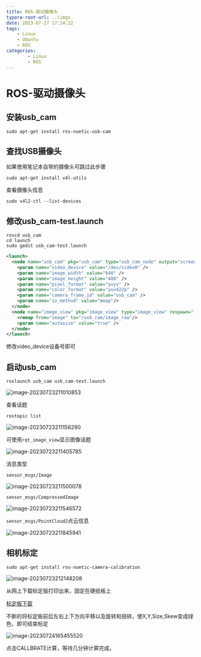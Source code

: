 ```yaml
---
title: ROS-驱动摄像头
typora-root-url: ..\imgs
date: 2023-07-27 17:14:22
tags: 
    - Linux
    - Ubuntu
    - ROS
categories: 
        - Linux
        - ROS
---
```


# ROS-驱动摄像头

## 安装usb_cam

```shell
sudo apt-get install ros-noetic-usb-cam
```

## 查找USB摄像头

如果使用笔记本自带的摄像头可跳过此步骤

```shel
sudo apt-get install v4l-utils
```

查看摄像头信息

```shell
sudo v4l2-ctl --list-devices
```

## 修改usb_cam-test.launch

```shell
roscd usb_cam
cd launch 
sudo gedit usb_cam-test.launch 
```

```xml
<launch>
  <node name="usb_cam" pkg="usb_cam" type="usb_cam_node" output="screen" >
    <param name="video_device" value="/dev/video0" />
    <param name="image_width" value="640" />
    <param name="image_height" value="480" />
    <param name="pixel_format" value="yuyv" />
    <param name="color_format" value="yuv422p" />
    <param name="camera_frame_id" value="usb_cam" />
    <param name="io_method" value="mmap"/>
  </node>
  <node name="image_view" pkg="image_view" type="image_view" respawn="false" output="screen">
    <remap from="image" to="/usb_cam/image_raw"/>
    <param name="autosize" value="true" />
  </node>
</launch>
```

修改video_device设备号即可

## 启动usb_cam 

````shell
roslaunch usb_cam usb_cam-test.launch
````

![image-20230723211010853](https://ghigher-picture-bed.oss-cn-qingdao.aliyuncs.com/img/8a518d37ae2d0c7d1a65ecc364b6ccd4.png)

查看话题

```shell
rostopic list
```

![image-20230723211156290](https://ghigher-picture-bed.oss-cn-qingdao.aliyuncs.com/img/264cdec5019fea0a4e19133d3fe8f178.png)





可使用`rqt_image_view`显示图像话题

![image-20230723211405785](https://ghigher-picture-bed.oss-cn-qingdao.aliyuncs.com/img/66bdbba8a212228753cfc0c2fcff09ca.png)

消息类型

`sensor_msgs/Image`

![image-20230723211500078](https://ghigher-picture-bed.oss-cn-qingdao.aliyuncs.com/img/c71aebaff6e10254698bdd9102c6d0d9.png)

`sensor_msgs/CompressedImage`

![image-20230723211546572](https://ghigher-picture-bed.oss-cn-qingdao.aliyuncs.com/img/99002d5ce36e41d64de93a6c8a41cc3f.png)

`sensor_msgs/PointCloud2`点云信息

![image-20230723211845941](https://ghigher-picture-bed.oss-cn-qingdao.aliyuncs.com/img/9f76d2118a2e31ab2a5b7acd44584fd0.png)

## 相机标定

```shell
sudo apt-get install ros-noetic-camera-calibration
```

![image-20230723212148208](https://ghigher-picture-bed.oss-cn-qingdao.aliyuncs.com/img/939da057c1e523d73f3e814530dcfe2e.png)

从网上下载标定版打印出来，固定在硬纸板上

[标定板下载](https://github.com/code-iai/iai_kinect2/tree/master/kinect2_calibration/patterns)

不断的将标定板前后左右上下方向平移以及旋转和扭转，使X,Y,Size,Skew变成绿色，即可结束标定

![image-20230724165455520](https://ghigher-picture-bed.oss-cn-qingdao.aliyuncs.com/img/534b0cb29e4463f83f00b7778a30550d.png)

点击CALLBRATE计算，等待几分钟计算完成。
